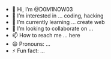 - 👋 Hi, I’m @D0M1NOW03
- 👀 I’m interested in ... coding, hacking 
- 🌱 I’m currently learning ... create web
- 💞️ I’m looking to collaborate on ...
- 📫 How to reach me ... here
- 😄 Pronouns: ...
- ⚡ Fun fact: ...

<!---
D0M1NOW03/D0M1NOW03 is a ✨ special ✨ repository because its `README.md` (this file) appears on your GitHub profile.
You can click the Preview link to take a look at your changes.
--->
